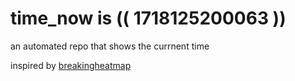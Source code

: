 # time_now is (( 1718125200063 ))

an automated repo that shows the currnent time

inspired by [breakingheatmap](https://github.com/breakingheatmap/breakingheatmap)